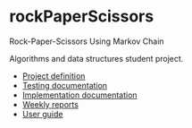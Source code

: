 # rockPaperScissors
Rock-Paper-Scissors Using Markov Chain

Algorithms and data structures student project.

* [Project definition](documentation/project_definition.md)
* [Testing documentation](documentation/testing.md)
* [Implementation documentation](documentation/implementation.md)
* [Weekly reports](documentation/progress_reports)
* [User guide](documentation/user_guide)

